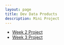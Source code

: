```yaml
---
layout: page
title: Dev Data Products
description: Mini Project
---
```


- [Week 2 Project](Week2-Project.html)
- [Week 3 Project](Week3-Project.html)

